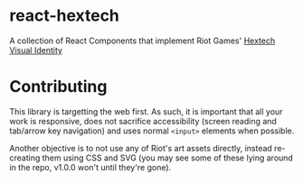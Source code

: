 # react-hextech

A collection of React Components that implement Riot Games' [Hextech Visual Identity](https://www.behance.net/gallery/43098489/League-of-Legends-Hextech-Visual-Identity)

# Contributing

This library is targetting the web first. As such, it is important that all your work is responsive, does not sacrifice accessibility (screen reading and tab/arrow key navigation) and uses normal `<input>` elements when possible.

Another objective is to not use any of Riot's art assets directly, instead re-creating them using CSS and SVG (you may see some of these lying around in the repo, v1.0.0 won't until they're gone).
